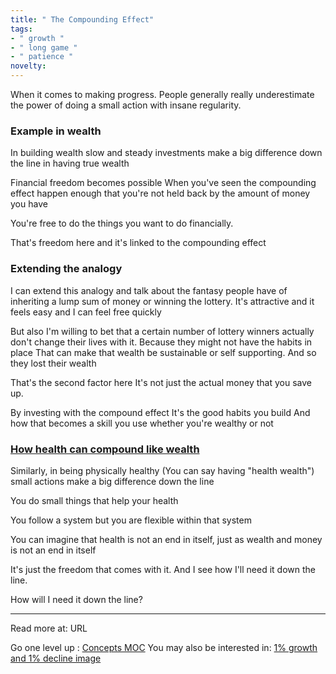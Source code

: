 ```yaml
---
title: " The Compounding Effect"
tags:
- " growth "
- " long game "
- " patience "
novelty:
---
```


When it comes to making progress. People generally really underestimate the power of doing a small action with insane regularity.

### Example in wealth

In building wealth slow and steady investments make a big difference down the line in having true wealth

Financial freedom becomes possible When you've seen the compounding effect happen enough that you're not held back by the amount of money you have

You're free to do the things you want to do financially.

That's freedom here and it's linked to the compounding effect

### Extending the analogy

I can extend this analogy and talk about the fantasy people have of inheriting a lump sum of money or winning the lottery. It's attractive and it feels easy and I can feel free quickly

But also I'm willing to bet that a certain number of lottery winners actually don't change their lives with it. Because they might not have the habits in place That can make that wealth be sustainable or self supporting. And so they lost their wealth

That's the second factor here It's not just the actual money that you save up. 

By investing with the compound effect It's the good habits you build And how that becomes a skill you use whether you're wealthy or not

### [How health can compound like wealth](Notes/How%20health%20can%20compound%20like%20wealth.md)

Similarly, in being physically healthy (You can say having "health wealth") small actions make a big difference down the line

You do small things that help your health

You follow a system but you are flexible within that system

You can imagine that health is not an end in itself, just as wealth and money is not an end in itself

It's just the freedom that comes with it. And I see how I'll need it down the line.

How will I need it down the line?

----

Read more at: URL

Go one level up : [Concepts MOC](Maps/Concepts%20MOC.md)
You may also be interested in: [1% growth and 1% decline image](Notes/1%%20growth%20and%201%%20decline%20image.md)